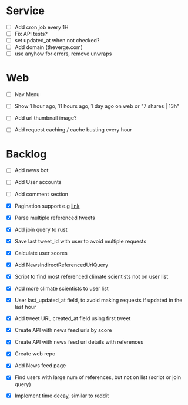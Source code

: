 # Service
- [ ] Add cron job every 1H
- [ ] Fix API tests?
- [ ] set updated_at when not checked?
- [ ] Add domain (theverge.com)
- [ ] use anyhow for errors, remove unwraps

# Web

- [ ] Nav Menu
- [ ] Show 1 hour ago, 11 hours ago, 1 day ago on web or "7 shares | 13h"
- [ ] Add url thumbnail image?

- [ ] Add request caching / cache busting every hour

# Backlog

- [ ] Add news bot 
- [ ] Add User accounts
- [ ] Add comment section



- [x] Pagination support e.g [link](https://github.com/ekuinox/mikage/blob/7c96ae27021a6e9236a8408a05ea15efdf59f291/src/twitter.rs)
- [x] Parse multiple referenced tweets
- [x] Add join query to rust
- [x] Save last tweet_id with user to avoid multiple requests
- [x] Calculate user scores
- [x] Add NewsIndirectReferencedUrlQuery
- [x] Script to find most referenced climate scientists not on user list
- [x] Add more climate scientists to user list
- [x] User last_updated_at field, to avoid making requests if updated in the last hour
- [x] Add tweet URL created_at field using first tweet
- [x] Create API with news feed urls by score
- [x] Create API with news feed url details with references
- [x] Create web repo
- [x] Add News feed page
- [x] Find users with large num of references, but not on list (script or join query)
- [x] Implement time decay, similar to reddit

